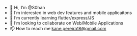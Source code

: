 - 👋 Hi, I’m @S0han
- 👀 I’m interested in web dev features and mobile applicaitons
- 🌱 I’m currently learning flutter/express/JS
- 💞️ I’m looking to collaborate on Web/Mobile Applications
- 📫 How to reach me kane.pereira18@gmail.com

<!---
S0han/S0han is a ✨ special ✨ repository because its `README.md` (this file) appears on your GitHub profile.
You can click the Preview link to take a look at your changes.
--->
